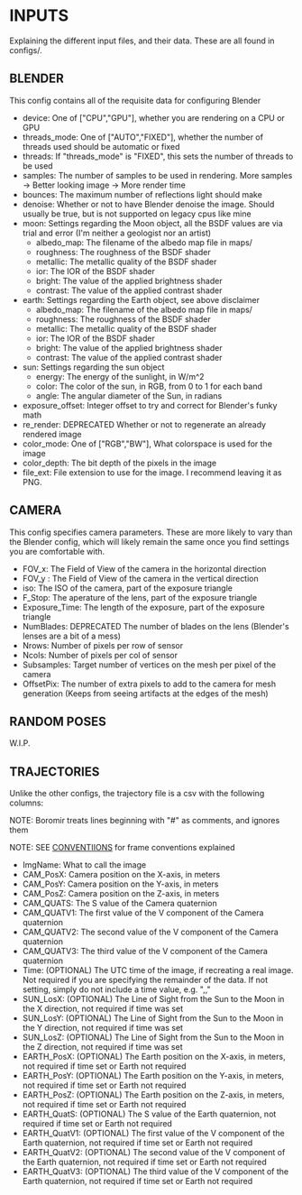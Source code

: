 # INPUTS

Explaining the different input files, and their data. These are all found in configs/.

## BLENDER

This config contains all of the requisite data for configuring Blender

- device: One of \["CPU","GPU"\], whether you are rendering on a CPU or GPU
- threads_mode: One of \["AUTO","FIXED"\], whether the number of threads used should be automatic or fixed
- threads: If "threads_mode" is "FIXED", this sets the number of threads to be used
- samples: The number of samples to be used in rendering. More samples -> Better looking image -> More render time
- bounces: The maximum number of reflections light should make
- denoise: Whether or not to have Blender denoise the image. Should usually be true, but is not supported on legacy cpus like mine
- moon: Settings regarding the Moon object, all the BSDF values are via trial and error (I'm neither a geologist nor an artist)
  - albedo_map: The filename of the albedo map file in maps/
  - roughness: The roughness of the BSDF shader
  - metallic: The metallic quality of the BSDF shader
  - ior: The IOR of the BSDF shader
  - bright: The value of the applied brightness shader
  - contrast: The value of the applied contrast shader
- earth: Settings regarding the Earth object, see above disclaimer
  - albedo_map: The filename of the albedo map file in maps/
  - roughness: The roughness of the BSDF shader
  - metallic: The metallic quality of the BSDF shader
  - ior: The IOR of the BSDF shader
  - bright: The value of the applied brightness shader
  - contrast: The value of the applied contrast shader
- sun: Settings regarding the sun object
  - energy: The energy of the sunlight, in W/m^2
  - color: The color of the sun, in RGB, from 0 to 1 for each band
  - angle: The angular diameter of the Sun, in radians
- exposure_offset: Integer offset to try and correct for Blender's funky math
- re_render: DEPRECATED Whether or not to regenerate an already rendered image
- color_mode: One of \["RGB","BW"\], What colorspace is used for the image
- color_depth: The bit depth of the pixels in the image
- file_ext: File extension to use for the image. I recommend leaving it as PNG.

## CAMERA

This config specifies camera parameters. These are more likely to vary than the Blender config, which will likely remain the same once you find settings you are comfortable with.

- FOV_x: The Field of View of the camera in the horizontal direction
- FOV_y : The Field of View of the camera in the vertical direction
- iso: The ISO of the camera, part of the exposure triangle
- F_Stop: The aperature of the lens, part of the exposure triangle
- Exposure_Time: The length of the exposure, part of the exposure triangle
- NumBlades: DEPRECATED The number of blades on the lens (Blender's lenses are a bit of a mess)
- Nrows: Number of pixels per row of sensor
- Ncols: Number of pixels per col of sensor
- Subsamples: Target number of vertices on the mesh per pixel of the camera
- OffsetPix: The number of extra pixels to add to the camera for mesh generation (Keeps from seeing artifacts at the edges of the mesh)

## RANDOM POSES

W.I.P.

## TRAJECTORIES

Unlike the other configs, the trajectory file is a csv with the following columns:

NOTE: Boromir treats lines beginning with "#" as comments, and ignores them

NOTE: SEE [CONVENTIIONS](CONVENTIONS.md) for frame conventions explained

- ImgName: What to call the image
- CAM_PosX: Camera position on the X-axis, in meters
- CAM_PosY: Camera position on the Y-axis, in meters
- CAM_PosZ: Camera position on the Z-axis, in meters
- CAM_QUATS: The S value of the Camera quaternion
- CAM_QUATV1: The first value of the V component of the Camera quaternion
- CAM_QUATV2: The second value of the V component of the Camera quaternion
- CAM_QUATV3: The third value of the V component of the Camera quaternion
- Time: (OPTIONAL) The UTC time of the image, if recreating a real image. Not required if you are specifying the remainder of the data. If not setting, simply do not include a time value, e.g. ",,"
- SUN_LosX: (OPTIONAL) The Line of Sight from the Sun to the Moon in the X direction, not required if time was set
- SUN_LosY: (OPTIONAL) The Line of Sight from the Sun to the Moon in the Y direction, not required if time was set
- SUN_LosZ: (OPTIONAL) The Line of Sight from the Sun to the Moon in the Z direction, not required if time was set
- EARTH_PosX: (OPTIONAL) The Earth position on the X-axis, in meters, not required if time set or Earth not required
- EARTH_PosY: (OPTIONAL) The Earth position on the Y-axis, in meters, not required if time set or Earth not required
- EARTH_PosZ: (OPTIONAL) The Earth position on the Z-axis, in meters, not required if time set or Earth not required
- EARTH_QuatS: (OPTIONAL) The S value of the Earth quaternion, not required if time set or Earth not required
- EARTH_QuatV1: (OPTIONAL) The first value of the V component of the Earth quaternion, not required if time set or Earth not required
- EARTH_QuatV2: (OPTIONAL) The second value of the V component of the Earth quaternion, not required if time set or Earth not required
- EARTH_QuatV3: (OPTIONAL) The third value of the V component of the Earth quaternion, not required if time set or Earth not required
